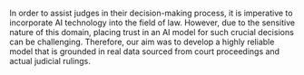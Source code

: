 In order to assist judges in their decision-making process, it is imperative to incorporate AI technology into the field of law. However, due to the sensitive nature of this domain, placing trust in an AI model for such crucial decisions can be challenging. Therefore, our aim was to develop a highly reliable model that is grounded in real data sourced from court proceedings and actual judicial rulings.
